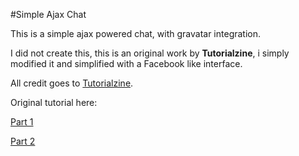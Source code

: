 #Simple Ajax Chat

This is a simple ajax powered chat, with gravatar integration.

I did not create this, this is an original work by **Tutorialzine**, i simply modified it and simplified with a Facebook like interface.

All credit goes to [Tutorialzine](http://tutorialzine.com/).

Original tutorial here:

[Part 1](http://tutorialzine.com/2010/10/ajax-web-chat-php-mysql/)

[Part 2](http://tutorialzine.com/2010/10/ajax-web-chat-css-jquery/)
